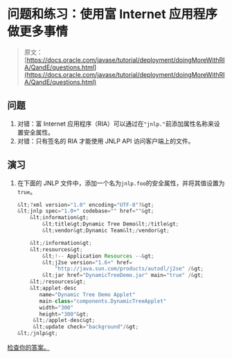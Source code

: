 # 问题和练习：使用富 Internet 应用程序做更多事情

> 原文： [https://docs.oracle.com/javase/tutorial/deployment/doingMoreWithRIA/QandE/questions.html](https://docs.oracle.com/javase/tutorial/deployment/doingMoreWithRIA/QandE/questions.html)

## 问题

1.  对错：富 Internet 应用程序（RIA）可以通过在`"jnlp."`前添加属性名称来设置安全属性。
2.  对错：只有签名的 RIA 才能使用 JNLP API 访问客户端上的文件。

## 演习

1.  在下面的 JNLP 文件中，添加一个名为`jnlp.foo`的安全属性，并将其值设置为`true`。

    ```java
    &lt;?xml version="1.0" encoding="UTF-8"?&gt;
    &lt;jnlp spec="1.0+" codebase="" href=""&gt;
        &lt;information&gt;
            &lt;title&gt;Dynamic Tree Demo&lt;/title&gt;
            &lt;vendor&gt;Dynamic Team&lt;/vendor&gt;

        &lt;/information&gt;
        &lt;resources&gt;
            &lt;!-- Application Resources --&gt;
            &lt;j2se version="1.6+" href=
                "http://java.sun.com/products/autodl/j2se" /&gt;
            &lt;jar href="DynamicTreeDemo.jar" main="true" /&gt;
        &lt;/resources&gt;
        &lt;applet-desc 
           name="Dynamic Tree Demo Applet"
           main-class="components.DynamicTreeApplet"
           width="300"
           height="300"&gt;
         &lt;/applet-desc&gt;
         &lt;update check="background"/&gt;
    &lt;/jnlp&gt;                           

    ```

[检查你的答案。](answers.html)